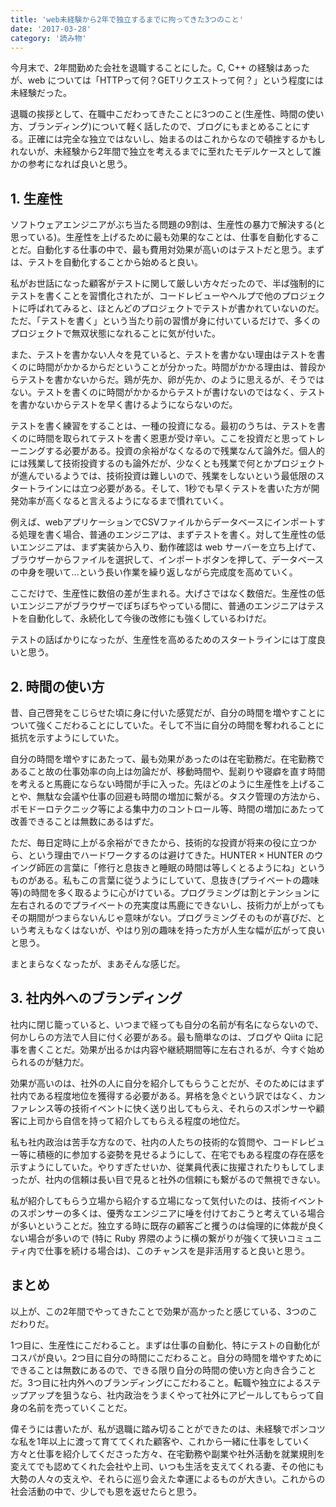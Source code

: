 ```yaml
---
title: 'web未経験から2年で独立するまでに拘ってきた3つのこと'
date: '2017-03-28'
category: '読み物'
---
```


今月末で、2年間勤めた会社を退職することにした。C, C++ の経験はあったが、web については「HTTPって何？GETリクエストって何？」という程度には未経験だった。

退職の挨拶として、在職中こだわってきたことに3つのこと(生産性、時間の使い方、ブランディング)について軽く話したので、ブログにもまとめることにする。正確には完全な独立ではないし、始まるのはこれからなので頓挫するかもしれないが、未経験から2年間で独立を考えるまでに至れたモデルケースとして誰かの参考になれば良いと思う。

## 1. 生産性

ソフトウェアエンジニアがぶち当たる問題の9割は、生産性の暴力で解決する(と思っている)。生産性を上げるために最も効果的なことは、仕事を自動化することだ。自動化する仕事の中で、最も費用対効果が高いのはテストだと思う。まずは、テストを自動化することから始めると良い。

私がお世話になった顧客がテストに関して厳しい方々だったので、半ば強制的にテストを書くことを習慣化されたが、コードレビューやヘルプで他のプロジェクトに呼ばれてみると、ほとんどのプロジェクトでテストが書かれていないのだ。ただ、「テストを書く」という当たり前の習慣が身に付いているだけで、多くのプロジェクトで無双状態になれることに気が付いた。

また、テストを書かない人々を見ていると、テストを書かない理由はテストを書くのに時間がかかるからだということが分かった。時間がかかる理由は、普段からテストを書かないからだ。鶏が先か、卵が先か、のように思えるが、そうではない。テストを書くのに時間がかかるからテストが書けないのではなく、テストを書かないからテストを早く書けるようにならないのだ。

テストを書く練習をすることは、一種の投資になる。最初のうちは、テストを書くのに時間を取られてテストを書く恩恵が受け辛い。ここを投資だと思ってトレーニングする必要がある。投資の余裕がなくなるので残業なんて論外だ。個人的には残業して技術投資するのも論外だが、少なくとも残業で何とかプロジェクトが進んでいるようでは、技術投資は難しいので、残業をしないという最低限のスタートラインには立つ必要がある。そして、1秒でも早くテストを書いた方が開発効率が高くなると言えるようになるまで慣れていく。

例えば、webアプリケーションでCSVファイルからデータベースにインポートする処理を書く場合、普通のエンジニアは、まずテストを書く。対して生産性の低いエンジニアは、まず実装から入り、動作確認は web サーバーを立ち上げて、ブラウザーからファイルを選択して、インポートボタンを押して、データベースの中身を覗いて...という長い作業を繰り返しながら完成度を高めていく。

ここだけで、生産性に数倍の差が生まれる。大げさではなく数倍だ。生産性の低いエンジニアがブラウザーでぽちぽちやっている間に、普通のエンジニアはテストを自動化して、永続化して今後の改修にも強くしているわけだ。

テストの話ばかりになったが、生産性を高めるためのスタートラインには丁度良いと思う。

## 2. 時間の使い方

昔、自己啓発をこじらせた頃に身に付いた感覚だが、自分の時間を増やすことについて強くこだわることにしていた。そして不当に自分の時間を奪われることに抵抗を示すようにしていた。

自分の時間を増やすにあたって、最も効果があったのは在宅勤務だ。在宅勤務であること故の仕事効率の向上は勿論だが、移動時間や、髭剃りや寝癖を直す時間を考えると馬鹿にならない時間が手に入った。先ほどのように生産性を上げることや、無駄な会議や仕事の回避も時間の増加に繋がる。タスク管理の方法から、ポモドーロテクニック等による集中力のコントロール等、時間の増加にあたって改善できることは無数にあるはずだ。

ただ、毎日定時に上がる余裕ができたから、技術的な投資が将来の役に立つから、という理由でハードワークするのは避けてきた。HUNTER × HUNTER のウイング師匠の言葉に「修行と息抜きと睡眠の時間は等しくとるようにね」というものがある。私もこの言葉に従うようにしていて、息抜き(プライベートの趣味等)の時間を多く取るように心がけている。プログラミングは割とテンションに左右されるのでプライベートの充実度は馬鹿にできないし、技術力が上がってもその期間がつまらないんじゃ意味がない。プログラミングそのものが喜びだ、という考えもなくはないが、やはり別の趣味を持った方が人生な幅が広がって良いと思う。

まとまらなくなったが、まあそんな感じだ。

## 3. 社内外へのブランディング
社内に閉じ籠っていると、いつまで経っても自分の名前が有名にならないので、何かしらの方法で人目に付く必要がある。最も簡単なのは、ブログや Qiita に記事を書くことだ。効果が出るかは内容や継続期間等に左右されるが、今すぐ始められるのが魅力だ。

効果が高いのは、社外の人に自分を紹介してもらうことだが、そのためにはまず社内である程度地位を獲得する必要がある。昇格を急ぐという訳ではなく、カンファレンス等の技術イベントに快く送り出してもらえ、それらのスポンサーや顧客に上司から自信を持って紹介してもらえる程度の地位だ。

私も社内政治は苦手な方なので、社内の人たちの技術的な質問や、コードレビュー等に積極的に参加する姿勢を見せるようにして、在宅でもある程度の存在感を示すようにしていた。やりすぎたせいか、従業員代表に抜擢されたりもしてしまったが、社内の信頼は長い目で見ると社外の信頼にも繋がるので無視できない。

私が紹介してもらう立場から紹介する立場になって気付いたのは、技術イベントのスポンサーの多くは、優秀なエンジニアに唾を付けておこうと考えている場合が多いということだ。独立する時に既存の顧客ごと攫うのは倫理的に体裁が良くない場合が多いので (特に Ruby 界隈のように横の繋がりが強くて狭いコミュニティ内で仕事を続ける場合は)、このチャンスを是非活用すると良いと思う。

## まとめ

以上が、この2年間でやってきたことで効果が高かったと感じている、3つのこだわりだ。

1つ目に、生産性にこだわること。まずは仕事の自動化、特にテストの自動化がコスパが良い。2つ目に自分の時間にこだわること。自分の時間を増やすためにできることは無数にあるので、できる限り自分の時間の使い方と向き合うことだ。3つ目に社内外へのブランディングにこだわること。転職や独立によるステップアップを狙うなら、社内政治をうまくやって社外にアピールしてもらって自身の名前を売っていくことだ。

偉そうには書いたが、私が退職に踏み切ることができたのは、未経験でポンコツな私を1年以上に渡って育ててくれた顧客や、これから一緒に仕事をしていく方々と仕事を紹介してくださった方々、在宅勤務や副業や社外活動を就業規則を変えてでも認めてくれた会社や上司、いつも生活を支えてくれる妻、その他にも大勢の人々の支えや、それらに巡り会えた幸運によるものが大きい。これからの社会活動の中で、少しでも恩を返せたらと思う。
